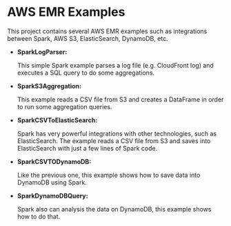 # AWS EMR Examples

This project contains several AWS EMR examples such as integrations between Spark, AWS S3, ElasticSearch, DynamoDB, etc.


- **SparkLogParser:**

    This simple Spark example parses a log file (e.g. CloudFront log) and executes a SQL query to do some aggregations.


- **SparkS3Aggregation:**

    This example reads a CSV file from S3 and creates a DataFrame in order to run some aggregation queries.


- **SparkCSVToElasticSearch:**

    Spark has very powerful integrations with other technologies, such as ElasticSearch. The example reads a CSV 
    file from S3 and saves into ElasticSearch with just a few lines of Spark code.        


- **SparkCSVTODynamoDB:**

    Like the previous one, this example shows how to save data into DynamoDB using Spark.


- **SparkDynamoDBQuery:** 

    Spark also can analysis the data on DynamoDB, this example shows how to do that.
         